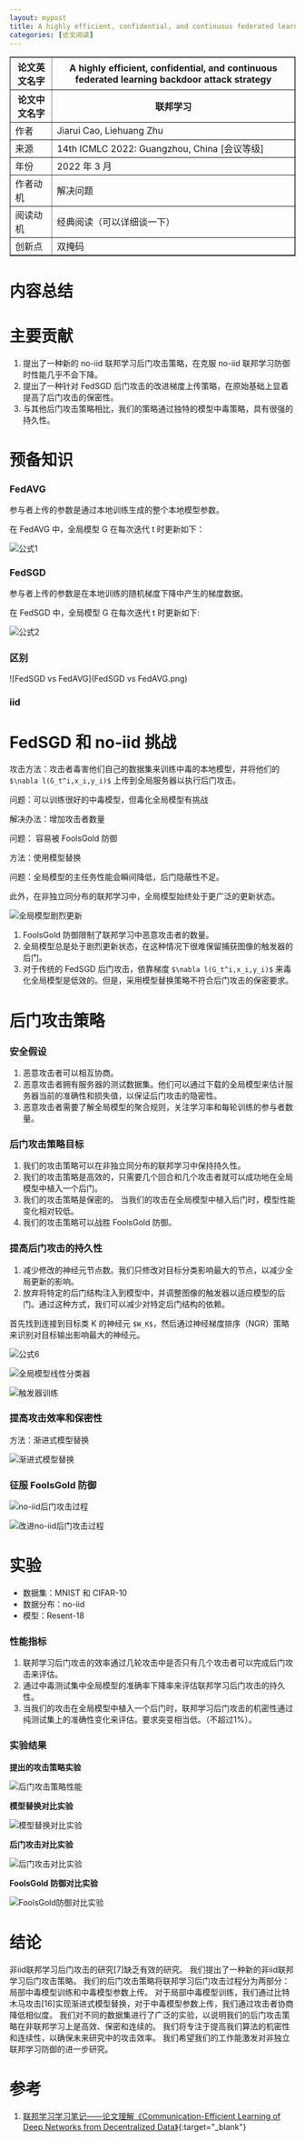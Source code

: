 ```yaml
---
layout: mypost
title: A highly efficient, confidential, and continuous federated learning backdoor attack strategy
categories: [论文阅读]
---
```


<table border="1">
    <tr>
        <th>论文英文名字</th>
        <th>A highly efficient, confidential, and continuous federated learning backdoor attack strategy</th>
    </tr>
    <tr>
        <th>论文中文名字</th>
        <th>联邦学习</th>
    </tr>
    <tr>
        <td>作者</td>
        <td>Jiarui Cao, Liehuang Zhu</td>
    </tr>
    <tr>
        <td>来源</td>
        <td>14th ICMLC 2022: Guangzhou, China [会议等级]</td>
    </tr>
    <tr>
        <td>年份</td>
        <td>2022 年 3 月</td>
    </tr>
    <tr>
        <td>作者动机</td>
        <td>解决问题</td>
    </tr>
    <tr>
        <td>阅读动机</td>
        <td>经典阅读（可以详细谈一下）</td>
    </tr>
    <tr>
        <td>创新点</td>
        <td>双掩码</td>
    </tr>
</table>

# 内容总结

# 主要贡献

1. 提出了一种新的 no-iid 联邦学习后门攻击策略，在克服 no-iid 联邦学习防御时性能几乎不会下降。
2. 提出了一种针对 FedSGD 后门攻击的改进梯度上传策略，在原始基础上显着提高了后门攻击的保密性。
3. 与其他后门攻击策略相比，我们的策略通过独特的模型中毒策略，具有很强的持久性。

# 预备知识

### FedAVG

参与者上传的参数是通过本地训练生成的整个本地模型参数。

在 FedAVG 中，全局模型 G 在每次迭代 t 时更新如下：

![公式1](公式1.png)

### FedSGD

参与者上传的参数是在本地训练的随机梯度下降中产生的梯度数据。

在 FedSGD 中，全局模型 G 在每次迭代 t 时更新如下:

![公式2](公式1.png)

### 区别

![FedSGD vs FedAVG](FedSGD vs FedAVG.png)

### iid



# FedSGD 和 no-iid 挑战

攻击方法：攻击者毒害他们自己的数据集来训练中毒的本地模型，并将他们的 `$\nabla l(G_t^i,x_i,y_i)$` 上传到全局服务器以执行后门攻击。

问题：可以训练很好的中毒模型，但毒化全局模型有挑战

解决办法：增加攻击者数量

问题： 容易被 FoolsGold 防御

方法：使用模型替换

问题：全局模型的主任务性能会瞬间降低，后门隐蔽性不足。

此外，在非独立同分布的联邦学习中，全局模型始终处于更广泛的更新状态。

![全局模型剧烈更新](全局模型剧烈更新.png)


1. FoolsGold 防御限制了联邦学习中恶意攻击者的数量。
2. 全局模型总是处于剧烈更新状态，在这种情况下很难保留捕获图像的触发器的后门。
3. 对于传统的 FedSGD 后门攻击，依靠梯度 `$\nabla l(G_t^i,x_i,y_i)$` 来毒化全局模型是低效的。但是，采用模型替换策略不符合后门攻击的保密要求。

# 后门攻击策略

### 安全假设

1. 恶意攻击者可以相互协商。
2. 恶意攻击者拥有服务器的测试数据集。他们可以通过下载的全局模型来估计服务器当前的准确性和损失值，以保证后门攻击的隐密性。
3. 恶意攻击者需要了解全局模型的聚合规则，关注学习率和每轮训练的参与者数量。

### 后门攻击策略目标

1. 我们的攻击策略可以在非独立同分布的联邦学习中保持持久性。
2. 我们的攻击策略是高效的，只需要几个回合和几个攻击者就可以成功地在全局模型中植入一个后门。
3. 我们的攻击策略是保密的。 当我们的攻击在全局模型中植入后门时，模型性能变化相对较低。
4. 我们的攻击策略可以战胜 FoolsGold 防御。

### 提高后门攻击的持久性

1. 减少修改的神经元节点数。我们只修改对目标分类影响最大的节点，以减少全局更新的影响。
2. 放弃将特定的后门结构注入到模型中，并调整图像的触发器以适应模型的后门。通过这种方式，我们可以减少对特定后门结构的依赖。

首先找到连接到目标类 K 的神经元 `$W_K$`，然后通过神经梯度排序（NGR）策略来识别对目标输出影响最大的神经元。

![公式6](公式6.png)

![全局模型线性分类器](全局模型线性分类器.png)

![触发器训练](触发器训练.png)

### 提高攻击效率和保密性

方法：渐进式模型替换

![渐进式模型替换](渐进式模型替换.png)

### 征服 FoolsGold 防御

![no-iid后门攻击过程](no-iid后门攻击过程.png)

![改进no-iid后门攻击过程](改进no-iid后门攻击过程.png)

# 实验

+ 数据集：MNIST 和 CIFAR-10
+ 数据分布：no-iid
+ 模型：Resent-18

### 性能指标

1. 联邦学习后门攻击的效率通过几轮攻击中是否只有几个攻击者可以完成后门攻击来评估。
2. 通过中毒测试集中全局模型的准确率下降率来评估联邦学习后门攻击的持久性。
3. 当我们的攻击在全局模型中植入一个后门时，联邦学习后门攻击的机密性通过纯测试集上的准确性变化来评估。要求突变相当低。（不超过1%）。

### 实验结果

**提出的攻击策略实验**

![后门攻击策略性能](后门攻击策略性能.png)

**模型替换对比实验**

![模型替换对比实验](模型替换对比实验.png)

**后门攻击对比实验**

![后门攻击对比实验](后门攻击对比实验.png)

**FoolsGold 防御对比实验**

![FoolsGold防御对比实验](FoolsGold防御对比实验.png)

# 结论

非iid联邦学习后门攻击的研究[7]缺乏有效的研究。 我们提出了一种新的非iid联邦学习后门攻击策略。 我们的后门攻击策略将联邦学习后门攻击过程分为两部分：局部中毒模型训练和中毒模型参数上传。 对于局部中毒模型训练，我们通过比特木马攻击[16]实现渐进式模型替换，对于中毒模型参数上传，我们通过攻击者协商降低相似度。 我们对不同的数据集进行了广泛的实验，以说明我们的后门攻击策略在非联邦学习上是高效、保密和连续的。 我们将专注于提高我们算法的机密性和连续性，以确保未来研究中的攻击效率。 我们希望我们的工作能激发对非独立联邦学习防御的进一步研究。

# 参考

1. [联邦学习学习笔记——论文理解《Communication-Efficient Learning of Deep Networks from Decentralized Data》](https://blog.csdn.net/biongbiongdou/article/details/104358321){:target="_blank"}